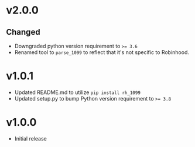 # v2.0.0
## Changed
- Downgraded python version requirement to `>= 3.6`
- Renamed tool to `parse_1099` to reflect that it's not specific to Robinhood.

# v1.0.1
- Updated README.md to utilize `pip install rh_1099`
- Updated setup.py to bump Python version requirement to `>= 3.8`

# v1.0.0
- Initial release
